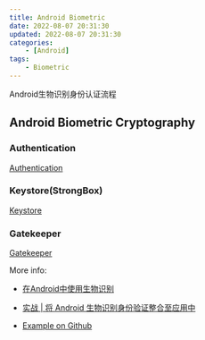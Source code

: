 ```yaml
---
title: Android Biometric
date: 2022-08-07 20:31:30
updated: 2022-08-07 20:31:30
categories:
	- [Android]
tags:
	- Biometric
---
```

Android生物识别身份认证流程

## Android Biometric Cryptography

### Authentication

[Authentication](https://source.android.com/security/authentication?hl=zh-cn)


### Keystore(StrongBox)

[Keystore](https://developer.android.com/training/articles/keystore.html?hl=zh-cn)


### Gatekeeper

[Gatekeeper](https://source.android.com/security/authentication/gatekeeper?hl=zh-cn)


More info:

- [在Android中使用生物识别](https://segmentfault.com/a/1190000040140033)

- [实战 | 将 Android 生物识别身份验证整合至应用中](https://segmentfault.com/a/1190000040175152)

- [Example on Github](https://github.com/isaidamier/blogs.biometrics.cryptoBlog)
